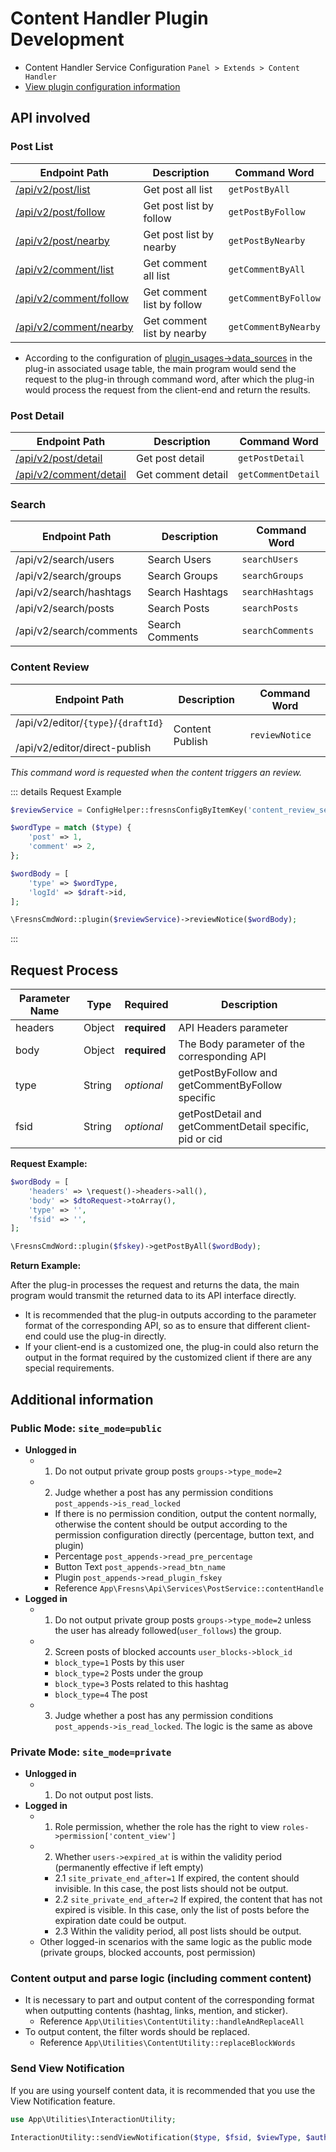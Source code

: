 # Content Handler Plugin Development

- Content Handler Service Configuration `Panel > Extends > Content Handler`
- [View plugin configuration information](../../database/keyname/content-handler.md)

## API involved

### Post List

| Endpoint Path | Description | Command Word |
| --- | --- | --- |
| [/api/v2/post/list](../../api/post/list.md) | Get post all list | `getPostByAll` |
| [/api/v2/post/follow](../../api/post/follow.md) | Get post list by follow | `getPostByFollow` |
| [/api/v2/post/nearby](../../api/post/nearby.md) | Get post list by nearby | `getPostByNearby` |
| [/api/v2/comment/list](../../api/comment/list.md) | Get comment all list | `getCommentByAll` |
| [/api/v2/comment/follow](../../api/comment/follow.md) | Get comment list by follow | `getCommentByFollow` |
| [/api/v2/comment/nearby](../../api/comment/nearby.md) | Get comment list by nearby | `getCommentByNearby` |

- According to the configuration of [plugin_usages->data_sources](../../database/plugins/plugin-usages.md) in the plug-in associated usage table, the main program would send the request to the plug-in through command word, after which the plug-in would process the request from the client-end and return the results.

### Post Detail

| Endpoint Path | Description | Command Word |
| --- | --- | --- |
| [/api/v2/post/detail](../../api/post/detail.md) | Get post detail | `getPostDetail` |
| [/api/v2/comment/detail](../../api/comment/detail.md) | Get comment detail | `getCommentDetail` |

### Search

| Endpoint Path | Description | Command Word |
| --- | --- | --- |
| /api/v2/search/users | Search Users | `searchUsers` |
| /api/v2/search/groups | Search Groups | `searchGroups` |
| /api/v2/search/hashtags | Search Hashtags | `searchHashtags` |
| /api/v2/search/posts | Search Posts | `searchPosts` |
| /api/v2/search/comments | Search Comments | `searchComments` |

### Content Review

| Endpoint Path | Description | Command Word |
| --- | --- | --- |
| /api/v2/editor/`{type}`/`{draftId}`<br><br>/api/v2/editor/direct-publish | Content Publish | `reviewNotice` |

*This command word is requested when the content triggers an review.*

::: details Request Example
```php
$reviewService = ConfigHelper::fresnsConfigByItemKey('content_review_service');

$wordType = match ($type) {
    'post' => 1,
    'comment' => 2,
};

$wordBody = [
    'type' => $wordType,
    'logId' => $draft->id,
];

\FresnsCmdWord::plugin($reviewService)->reviewNotice($wordBody);
```
:::


## Request Process

| Parameter Name | Type | Required | Description |
| --- | --- | --- | --- |
| headers | Object | **required** | API Headers parameter |
| body | Object | **required** | The Body parameter of the corresponding API |
| type | String | *optional* | getPostByFollow and getCommentByFollow specific |
| fsid | String | *optional* | getPostDetail and getCommentDetail specific, pid or cid |

**Request Example:**

```php
$wordBody = [
    'headers' => \request()->headers->all(),
    'body' => $dtoRequest->toArray(),
    'type' => '',
    'fsid' => '',
];

\FresnsCmdWord::plugin($fskey)->getPostByAll($wordBody);
```

**Return Example:**

After the plug-in processes the request and returns the data, the main program would transmit the returned data to its API interface directly.

- It is recommended that the plug-in outputs according to the parameter format of the corresponding API, so as to ensure that different client-end could use the plug-in directly.
- If your client-end is a customized one, the plug-in could also return the output in the format required by the customized client if there are any special requirements.


## Additional information

### Public Mode: `site_mode=public`

- **Unlogged in**
    - 1. Do not output private group posts `groups->type_mode=2`
    - 2. Judge whether a post has any permission conditions `post_appends->is_read_locked`
        - If there is no permission condition, output the content normally, otherwise the content should be output according to the permission configuration directly (percentage, button text, and plugin)
        - Percentage `post_appends->read_pre_percentage`
        - Button Text `post_appends->read_btn_name`
        - Plugin `post_appends->read_plugin_fskey`
        - Reference `App\Fresns\Api\Services\PostService::contentHandle`
- **Logged in**
    - 1. Do not output private group posts `groups->type_mode=2` unless the user has already followed(`user_follows`) the group.
    - 2. Screen posts of blocked accounts `user_blocks->block_id`
        - `block_type=1` Posts by this user
        - `block_type=2` Posts under the group
        - `block_type=3` Posts related to this hashtag
        - `block_type=4` The post
    - 3.  Judge whether a post has any permission conditions `post_appends->is_read_locked`. The logic is the same as above

### Private Mode: `site_mode=private`

- **Unlogged in**
    - 1. Do not output post lists.
- **Logged in**
    - 1. Role permission, whether the role has the right to view `roles->permission['content_view']`
    - 2. Whether `users->expired_at` is within the validity period (permanently effective if left empty)
        - 2.1 `site_private_end_after=1`  If expired, the content should invisible. In this case, the post lists should not be output.
        - 2.2 `site_private_end_after=2` If expired, the content that has not expired is visible. In this case, only the list of posts before the expiration date could be output.
        - 2.3 Within the validity period, all post lists should be output.
    - Other logged-in scenarios with the same logic as the public mode (private groups, blocked accounts, post permission)

### Content output and parse logic (including comment content)

- It is necessary to part and output content of the corresponding format when outputting contents (hashtag, links, mention, and sticker).
    - Reference `App\Utilities\ContentUtility::handleAndReplaceAll`
- To output content, the filter words should be replaced.
    - Reference `App\Utilities\ContentUtility::replaceBlockWords`

### Send View Notification

If you are using yourself content data, it is recommended that you use the View Notification feature.

```php
use App\Utilities\InteractionUtility;

InteractionUtility::sendViewNotification($type, $fsid, $viewType, $authUserId);
```
